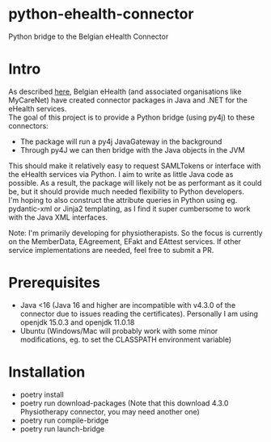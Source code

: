 # python-ehealth-connector
Python bridge to the Belgian eHealth Connector

# Intro

As described [here](https://www.ehealth.fgov.be/ehealthplatform/nl/service-ehealth-platform-services-connectors), Belgian eHealth (and associated organisations like MyCareNet) have created connector packages in Java and .NET for the eHealth services.  
The goal of this project is to provide a Python bridge (using py4j) to these connectors:
- The package will run a py4j JavaGateway in the background
- Through py4J we can then bridge with the Java objects in the JVM

This should make it relatively easy to request SAMLTokens or interface with the eHealth services via Python.  I aim to write as little Java code as possible.  As a result, the package will likely not be as performant as it could be, but it should provide much needed flexibility to Python developers.  
I'm hoping to also construct the attribute queries in Python using eg. pydantic-xml or Jinja2 templating, as I find it super cumbersome to work with the Java XML interfaces.

Note: I'm primarily developing for physiotherapists.  So the focus is currently on the MemberData, EAgreement, EFakt and EAttest services.  If other service implementations are needed, feel free to submit a PR.  

# Prerequisites

- Java <16 (Java 16 and higher are incompatible with v4.3.0 of the connector due to issues reading the certificates).  Personally I am using openjdk 15.0.3 and openjdk 11.0.18
- Ubuntu (Windows/Mac will probably work with some minor modifications, eg. to set the CLASSPATH environment variable)

# Installation

- poetry install
- poetry run download-packages (Note that this download 4.3.0 Physiotherapy connector, you may need another one)
- poetry run compile-bridge
- poetry run launch-bridge